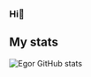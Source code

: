 ### Hi👋 
## My stats
![Egor GitHub stats](https://github-readme-stats.vercel.app/api?username=EgorIvin&theme=graywhite)
